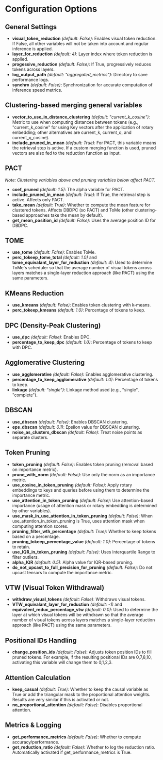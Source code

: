 # Configuration Options

## General Settings
- **visual_token_reduction** *(default: False)*: Enables visual token reduction. If False, all other variables will not be taken into account and regular inference is applied.
- **layer_for_reduction** *(default: 4)*: Layer index where token reduction is applied.
- **progessive_reduction** *(default: False)*: If True, progressively reduces tokens across layers.
- **log_output_path** *(default: "aggregated_metrics")*: Directory to save performance logs.
- **synchro** *(default: False)*: Synchronization for accurate computation of inference speed metrics.

## Clustering-based merging general variables
- **vector_to_use_in_distance_clustering** *(default: "current_k_cosine")*: Metric to use when computing distances between tokens (e.g., "current_k_cosine" for using Key vectors after the application of rotary embedding; other alternatives are current_k, current_q, and current_q_cosine).
- **include_pruned_in_mean** *(default: True)*: For PACT, this variable means the retrieval step is active. If a custom merging function is used, pruned vectors are also fed to the reduction function as input.

## PACT
*Note: Clustering variables above and pruning variables below affect PACT.*
- **coef_pruned** *(default: 1.5)*: The alpha variable for PACT.
- **include_pruned_in_mean** *(default: True)*: If True, the retrieval step is active. Affects only PACT.
- **take_mean** *(default: True)*: Whether to compute the mean feature for clustered tokens. Affects DBDPC (so PACT) and ToMe (other clustering-based approaches take the mean by default).
- **get_mean_position_id** *(default: False)*: Uses the average position ID for DBDPC.

## TOME
- **use_tome** *(default: False)*: Enables ToMe.
- **perc_tokeep_tome_total** *(default: 1.0)* and **tome_equivalant_layer_for_reduction** *(default: 4)*: Used to determine ToMe's scheduler so that the average number of visual tokens across layers matches a single-layer reduction approach (like PACT) using the same parameters.

## KMeans Reduction
- **use_kmeans** *(default: False)*: Enables token clustering with k-means.
- **perc_tokeep_kmeans** *(default: 1.0)*: Percentage of tokens to keep.

## DPC (Density-Peak Clustering)
- **use_dpc** *(default: False)*: Enables DPC.
- **percentage_to_keep_dpc** *(default: 1.0)*: Percentage of tokens to keep with DPC.

## Agglomerative Clustering
- **use_agglomerative** *(default: False)*: Enables agglomerative clustering.
- **percentage_to_keep_agglomerative** *(default: 1.0)*: Percentage of tokens to keep.
- **linkage** *(default: "single")*: Linkage method used (e.g., "single", "complete").

## DBSCAN
- **use_dbscan** *(default: False)*: Enables DBSCAN clustering.
- **eps_dbscan** *(default: 0.1)*: Epsilon value for DBSCAN clustering.
- **noise_as_clusters_dbscan** *(default: False)*: Treat noise points as separate clusters.

## Token Pruning
- **token_pruning** *(default: False)*: Enables token pruning (removal based on importance metric).
- **prune_with_norm** *(default: False)*: Use only the norm as an importance metric.
- **use_cosine_in_token_pruning** *(default: False)*: Apply rotary embeddings to keys and queries before using them to determine the importance metric.
- **use_attention_in_token_pruning** *(default: False)*: Use attention-based importance (usage of attention mask or rotary embedding is determined by other variables).
- **use_mask_in_use_attention_in_token_pruning** *(default: False)*: When use_attention_in_token_pruning is True, uses attention mask when computing attention scores.
- **pruning_filter_wth_percentage** *(default: True)*: Whether to keep tokens based on a percentage.
- **pruning_tokeep_percentage_value** *(default: 1.0)*: Percentage of tokens to retain.
- **use_IQR_in_token_pruning** *(default: False)*: Uses Interquartile Range to filter outliers.
- **alpha_IQR** *(default: 0.5)*: Alpha value for IQR-based pruning.
- **do_not_upcast_to_full_precision_for_pruning** *(default: False)*: Do not upcast tensors to compute the importance metric.

## VTW (Visual Token Withdrawal)
- **withdraw_visual_tokens** *(default: False)*: Withdraws visual tokens.
- **VTW_equivalant_layer_for_reduction** *(default: -1)* and **equivalent_reduc_percentage_vtw** *(default: 0.0)*: Used to determine the layer at which visual tokens will be withdrawn so that the average number of visual tokens across layers matches a single-layer reduction approach (like PACT) using the same parameters.

## Positional IDs Handling
- **change_position_ids** *(default: False)*: Adjusts token position IDs to fill pruned tokens. For example, if the resulting positional IDs are 0,7,8,10, activating this variable will change them to 0,1,2,3.

## Attention Calculation
- **keep_casual** *(default: True)*: Whether to keep the causal variable as True or add the triangular mask to the proportional attention weights. Results are very similar if this is activated or not.
- **no_proportional_attention** *(default: False)*: Disables proportional attention.

## Metrics & Logging
- **get_performance_metrics** *(default: False)*: Whether to compute accuracy/performance.
- **get_reduction_ratio** *(default: False)*: Whether to log the reduction ratio. Automatically activated if get_performance_metrics is True.

